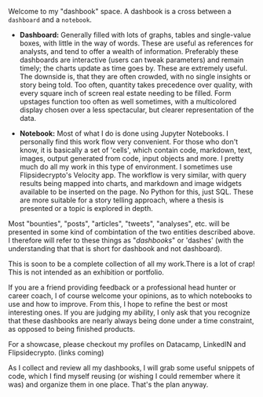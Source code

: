 Welcome to my "dashbook" space. A dashbook is a cross between a `dashboard` and a `notebook`. 
  - **Dashboard:** Generally filled with lots of graphs, tables and single-value boxes, with little in the way of words. These are useful as 
  references for analysts, and tend to offer a wealth of information. Preferably these dashboards are interactive (users can tweak parameters)
  and remain timely; the charts update as time goes by. These are extremely useful. The downside is, that they are often crowded,
  with no single insights or story being told. Too often, quantity takes precedence over quality, with every square inch of screen
  real estate needing to be filled. Form upstages function too often as well sometimes, with a multicolored display chosen over a 
  less spectacular, but clearer representation of the data.
  
  - **Notebook:** Most of what I do is done using Jupyter Notebooks. I personally find this work flow very convenient. For those who don't know, 
  it is basically a set of 'cells', which contain code, markdown, text, images, output generated from code, input objects and more. I pretty much do all 
  my work in this type of environment. I sometimes use Flipsidecrypto's Velocity app. The workflow is very similar, with query results being mapped into 
  charts, and markdown and image widgets available to be inserted on the page. No Python for this, just SQL. These are more suitable for a story telling 
  approach, where a thesis is presented or a topic is explored in depth. 
  
  Most "bounties", "posts", "articles", "tweets", "analyses", etc. will be presented in some kind of combintation of the two entities described above.
  I therefore will refer to these things as "*dashbooks*" or 'dashes' (with the understanding that that is short for dashbook and not dashboard).
  
  This is soon to be a complete collection of all my work.There is a lot of crap! This is not intended as an exhibition or portfolio.
  
  If you are a friend providing feedback or a professional head hunter or career coach, I of course welcome your opinions, as to which notebooks to use
  and how to improve. From this, I hope to refine the best or most interesting ones. If you are judging my ability, I only ask that you recognize that these 
  dashbooks are nearly always being done under a time constraint, as opposed to being finished products. 
  
  For a showcase, please checkout my profiles on Datacamp, LinkedIN and Flipsidecrypto. (links coming)
  
  As I collect and review all my dashbooks, I will grab some useful snippets of code, which I find myself reusing (or wishing I could remember 
  where it was) and organize them in one place. That's the plan anyway. 
